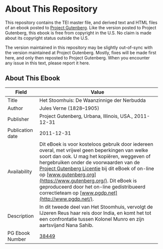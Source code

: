 # About This Repository

This repository contains the TEI master file, and derived text and HTML files of an ebook posted to [Project Gutenberg](https://www.gutenberg.org/). Like the version posted to Project Gutenberg, this ebook is free from copyright in the U.S. No claim is made about its copyright status outside the U.S.

The version maintained in this repository may be slightly out-of-sync with the version maintained at Project Gutenberg. Mostly, fixes will be made first here, and only then reposted to Project Gutenberg. When you encounter any issue in this text, please report it here.

## About This Ebook

| Field | Value |
| ----- | ----- |
| Title | Het Stoomhuis: De Waanzinnige der Nerbudda |
| Author | Jules Verne (1828–1905) |
| Publisher | Project Gutenberg, Urbana, Illinois, USA., 2011-12-31 |
| Publication date | 2011-12-31 |
| Availability | Dit eBoek is voor kosteloos gebruik door iedereen overal, met vrijwel geen beperkingen van welke soort dan ook. U mag het kopiëren, weggeven of hergebruiken onder de voorwaarden van de [Project Gutenberg Licentie](https://www.gutenberg.org/license) bij dit eBoek of on-line op [www.gutenberg.org](https://www.gutenberg.org/). Dit eBoek is geproduceerd door het on-line gedistribueerd correctieteam op [www.pgdp.net](http://www.pgdp.net/). |
| Description | In dit tweede deel van Het Stoomhuis, vervolgt de IJzeren Reus haar reis door India, en komt het tot een confrontatie tussen Kolonel Munro en zijn aartsvijand Nana Sahib. |
| PG Ebook Number | [38449](https://www.gutenberg.org/ebooks/38449) |
